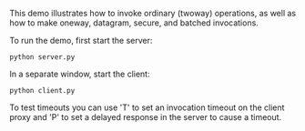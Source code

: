 This demo illustrates how to invoke ordinary (twoway) operations, as
well as how to make oneway, datagram, secure, and batched invocations.

To run the demo, first start the server:

```
python server.py
```

In a separate window, start the client:

```
python client.py
```

To test timeouts you can use 'T' to set an invocation timeout on the client
proxy and 'P' to set a delayed response in the server to cause a timeout.
